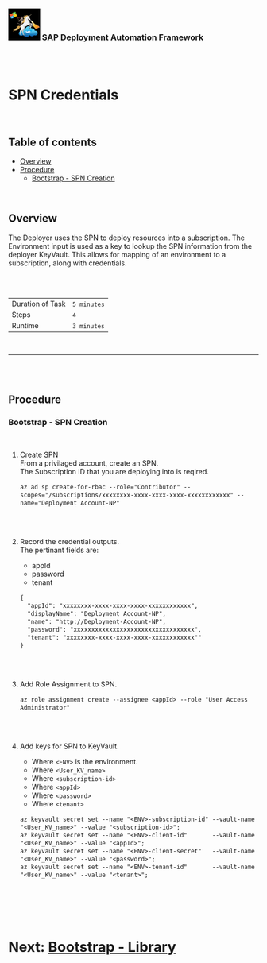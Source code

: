 ### <img src="../../../assets/images/UnicornSAPBlack256x256.png" width="64px"> SAP Deployment Automation Framework <!-- omit in toc -->
<br/><br/>

# SPN Credentials <!-- omit in toc -->

<br/>

## Table of contents <!-- omit in toc -->

- [Overview](#overview)
- [Procedure](#procedure)
  - [Bootstrap - SPN Creation](#bootstrap---spn-creation)

<br/>

## Overview

The Deployer uses the SPN to deploy resources into a subscription.
The Environment input is used as a key to lookup the SPN information from the deployer KeyVault.
This allows for mapping of an environment to a subscription, along with credentials.

<br/><br/>

|                  |              |
| ---------------- | ------------ |
| Duration of Task | `5 minutes`  |
| Steps            | `4`          |
| Runtime          | `3 minutes`  |

<br/>

---

<br/><br/>

## Procedure

### Bootstrap - SPN Creation

<br/>

1. Create SPN<br/>
    From a privilaged account, create an SPN.<br/>
    The Subscription ID that you are deploying into is reqired.
    ```
    az ad sp create-for-rbac --role="Contributor" --scopes="/subscriptions/xxxxxxxx-xxxx-xxxx-xxxx-xxxxxxxxxxxx" --name="Deployment Account-NP"
    ```
    <br/><br/>

2. Record the credential outputs.<br/>
   The pertinant fields are:
   - appId
   - password
   - tenant
    ```
    {
      "appId": "xxxxxxxx-xxxx-xxxx-xxxx-xxxxxxxxxxxx",
      "displayName": "Deployment Account-NP",
      "name": "http://Deployment-Account-NP",
      "password": "xxxxxxxxxxxxxxxxxxxxxxxxxxxxxxxxxx",
      "tenant": "xxxxxxxx-xxxx-xxxx-xxxx-xxxxxxxxxxxx""
    }
    ```
    <br/><br/>

3. Add Role Assignment to SPN.
    ```
    az role assignment create --assignee <appId> --role "User Access Administrator"
    ```
    <br/><br/>

4. Add keys for SPN to KeyVault.
   - Where `<ENV>` is the environment.
   - Where `<User_KV_name>`
   - Where `<subscription-id>`
   - Where `<appId>`
   - Where `<password>`
   - Where `<tenant>`
    ```
    az keyvault secret set --name "<ENV>-subscription-id" --vault-name "<User_KV_name>" --value "<subscription-id>";
    az keyvault secret set --name "<ENV>-client-id"       --vault-name "<User_KV_name>" --value "<appId>";
    az keyvault secret set --name "<ENV>-client-secret"   --vault-name "<User_KV_name>" --value "<password>";
    az keyvault secret set --name "<ENV>-tenant-id"       --vault-name "<User_KV_name>" --value "<tenant>";
    ```

<br/><br/><br/><br/>


# Next: [Bootstrap - Library](03-bootstrap-library.md) <!-- omit in toc -->
